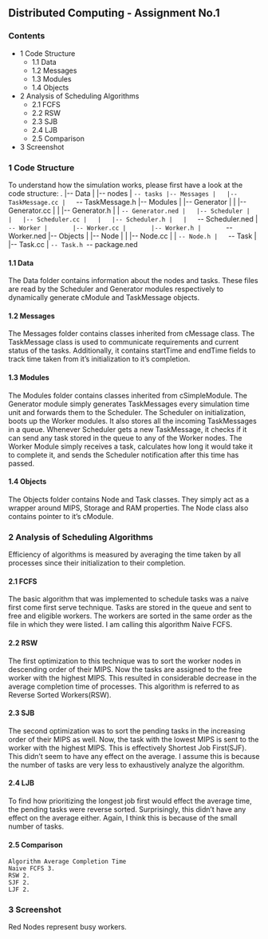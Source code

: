 ## Distributed Computing - Assignment No.1

### Contents

- 1 Code Structure
   - 1.1 Data
   - 1.2 Messages
   - 1.3 Modules
   - 1.4 Objects
- 2 Analysis of Scheduling Algorithms
   - 2.1 FCFS
   - 2.2 RSW
   - 2.3 SJB
   - 2.4 LJB
   - 2.5 Comparison
- 3 Screenshot


### 1 Code Structure

To understand how the simulation works, please first have a look at the code
structure:
.
|-- Data
|   |-- nodes
|   `-- tasks
|-- Messages
|   |-- TaskMessage.cc
|   `-- TaskMessage.h
|-- Modules
|   |-- Generator
|   |   |-- Generator.cc
|   |   |-- Generator.h
|   |   `-- Generator.ned
|   |-- Scheduler
|   |   |-- Scheduler.cc
|   |   |-- Scheduler.h
|   |   `-- Scheduler.ned
|   `-- Worker
|       |-- Worker.cc
|       |-- Worker.h
|       `-- Worker.ned
|-- Objects
|   |-- Node
|   |   |-- Node.cc
|   |   `-- Node.h
|   `-- Task
|       |-- Task.cc
|       `-- Task.h
`-- package.ned

#### 1.1 Data

The Data folder contains information about the nodes and tasks. These files
are read by the Scheduler and Generator modules respectively to dynamically
generate cModule and TaskMessage objects.

#### 1.2 Messages

The Messages folder contains classes inherited from cMessage class. The
TaskMessage class is used to communicate requirements and current status of
the tasks. Additionally, it contains startTime and endTime fields to track time
taken from it’s initialization to it’s completion.

#### 1.3 Modules

The Modules folder contains classes inherited from cSimpleModule. The
Generator module simply generates TaskMessages every simulation time unit
and forwards them to the Scheduler.
The Scheduler on initialization, boots up the Worker modules. It also stores
all the incoming TaskMessages in a queue. Whenever Scheduler gets a new
TaskMessage, it checks if it can send any task stored in the queue to any of
the Worker nodes.
The Worker Module simply receives a task, calculates how long it would take it
to complete it, and sends the Scheduler notification after this time has passed.

#### 1.4 Objects

The Objects folder contains Node and Task classes. They simply act as a
wrapper around MIPS, Storage and RAM properties. The Node class also
contains pointer to it’s cModule.

### 2 Analysis of Scheduling Algorithms

Efficiency of algorithms is measured by averaging the time taken by all
processes since their initialization to their completion.

#### 2.1 FCFS

The basic algorithm that was implemented to schedule tasks was a naive first
come first serve technique. Tasks are stored in the queue and sent to free and
eligible workers. The workers are sorted in the same order as the file in which
they were listed. I am calling this algorithm Naive FCFS.


#### 2.2 RSW

The first optimization to this technique was to sort the worker nodes in
descending order of their MIPS. Now the tasks are assigned to the free worker
with the highest MIPS. This resulted in considerable decrease in the average
completion time of processes. This algorithm is referred to as Reverse Sorted
Workers(RSW).

#### 2.3 SJB

The second optimization was to sort the pending tasks in the increasing order
of their MIPS as well. Now, the task with the lowest MIPS is sent to the
worker with the highest MIPS. This is effectively Shortest Job First(SJF).
This didn’t seem to have any effect on the average. I assume this is because
the number of tasks are very less to exhaustively analyze the algorithm.

#### 2.4 LJB

To find how prioritizing the longest job first would effect the average time, the
pending tasks were reverse sorted. Surprisingly, this didn’t have any effect on
the average either. Again, I think this is because of the small number of tasks.

#### 2.5 Comparison

```
Algorithm Average Completion Time
Naive FCFS 3.
RSW 2.
SJF 2.
LJF 2.
```

### 3 Screenshot

Red Nodes represent busy workers.


